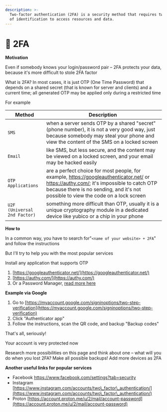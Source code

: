 ```yaml
---
description: >-
  Two-factor authentication (2FA) is a security method that requires two forms
  of identification to access resources and data.
---
```


# 🔑 2FA

**Motivation**

Even if somebody knows your login/password pair – 2FA protects your data, because it's more difficult to stole 2FA factor

What is 2FA? In most cases, it is just OTP (One Time Password) that depends on a shared secret (that is known for server and clients) and a current time; all generated OTP may be applied only during a restricted time

For example

| Method                       | Description                                                                                                                                                                                                                  |
| ---------------------------- | ---------------------------------------------------------------------------------------------------------------------------------------------------------------------------------------------------------------------------- |
| `SMS`                        | when a server sends OTP by a shared "secret" (phone number), it is not a very good way, just because somebody may steal your phone and view the content of the SMS on a locked screen                                        |
| `Email`                      | like SMS, but less secure, and the content may be viewed on a locked screen, and your email may be hacked easily                                                                                                             |
| `OTP Applications`           | are a perfect choice for most people, for example, https://googleauthenticator.net/ or https://authy.com/; it's impossible to catch OTP because there is no sending, and it's not possible to view the code on a lock screen |
| `U2F (Universal 2nd Factor)` | something more difficult than OTP, usually it is a unique cryptography module in a dedicated device like yubico or a chip in your phone                                                                                      |

**How to**

In a common way, you have to search for"`<name of your website> + 2FA`" and follow the instructions

But I'll try to help you with the most popular services

Install any application that supports OTP

1. [https://googleauthenticator.net/](https://googleauthenticator.net/)
2. [https://authy.com/](https://authy.com/)
3. Or a Password Manager, [read more here](passwords.md)&#x20;

**Example via Google**

1. Go to [https://myaccount.google.com/signinoptions/two-step-verification](https://myaccount.google.com/signinoptions/two-step-verification)
2. Click "Authenticator app"
3. Follow the instructions, scan the QR code, and backup "Backup codes"

That's all, seriously!&#x20;

Your account is very protected now

Research more possibilities on this page and think about one – what will you do when you lost 2FA? Make all possible backups! Add more devices as 2FA

**Another useful links for popular services**

* Facebook [https://www.facebook.com/settings?tab=security ](https://www.facebook.com/settings?tab=security)
* Instagram [https://www.instagram.com/accounts/two\_factor\_authentication/](https://www.instagram.com/accounts/two\_factor\_authentication/)
* Proton [https://account.proton.me/u/2/mail/account-password](https://account.proton.me/u/2/mail/account-password)







